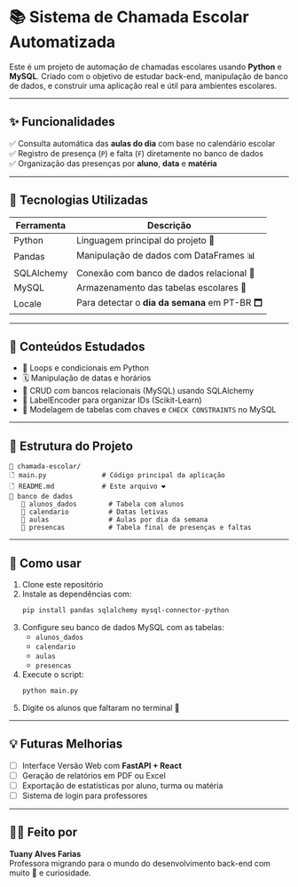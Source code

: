 # 📚 Sistema de Chamada Escolar Automatizada

Este é um projeto de automação de chamadas escolares usando **Python** e **MySQL**. Criado com o objetivo de estudar back-end, manipulação de banco de dados, e construir uma aplicação real e útil para ambientes escolares.

---

## ✨ Funcionalidades

✅ Consulta automática das **aulas do dia** com base no calendário escolar   
✅ Registro de presença (`P`) e falta (`F`) diretamente no banco de dados  
✅ Organização das presenças por **aluno**, **data** e **matéria**

---

## 🚀 Tecnologias Utilizadas

| Ferramenta          | Descrição                                  |
|---------------------|---------------------------------------------|
| Python              | Linguagem principal do projeto 🐍           |
| Pandas              | Manipulação de dados com DataFrames 📊      |
| SQLAlchemy          | Conexão com banco de dados relacional 🔌    |
| MySQL               | Armazenamento das tabelas escolares 💄️      |
| Locale              | Para detectar o **dia da semana** em PT-BR 🗖️

---

## 🧠 Conteúdos Estudados

- 🔁 Loops e condicionais em Python  
- 🗓️ Manipulação de datas e horários  
- 📂 CRUD com bancos relacionais (MySQL) usando SQLAlchemy  
- 🧮 LabelEncoder para organizar IDs (Scikit-Learn)  
- 🧱 Modelagem de tabelas com chaves e `CHECK CONSTRAINTS` no MySQL

---

## 🏧 Estrutura do Projeto

```
📁 chamada-escolar/
🗋 main.py              # Código principal da aplicação
🗋 README.md            # Este arquivo ❤️
📓 banco de dados
   💄 alunos_dados        # Tabela com alunos
   📅 calendario          # Datas letivas
   📘 aulas               # Aulas por dia da semana
   📆 presencas           # Tabela final de presenças e faltas
```

---

## 🧪 Como usar

1. Clone este repositório
2. Instale as dependências com:
   ```bash
   pip install pandas sqlalchemy mysql-connector-python
   ```
3. Configure seu banco de dados MySQL com as tabelas:
   - `alunos_dados`
   - `calendario`
   - `aulas`
   - `presencas`
4. Execute o script:
   ```bash
   python main.py
   ```
5. Digite os alunos que faltaram no terminal 📝

---

## 💡 Futuras Melhorias

- [ ] Interface Versão Web com **FastAPI + React**
- [ ] Geração de relatórios em PDF ou Excel
- [ ] Exportação de estatísticas por aluno, turma ou matéria
- [ ] Sistema de login para professores

---

## 👩‍💼 Feito por

**Tuany Alves Farias**  
Professora migrando para o mundo do desenvolvimento back-end com muito 💖 e curiosidade.
